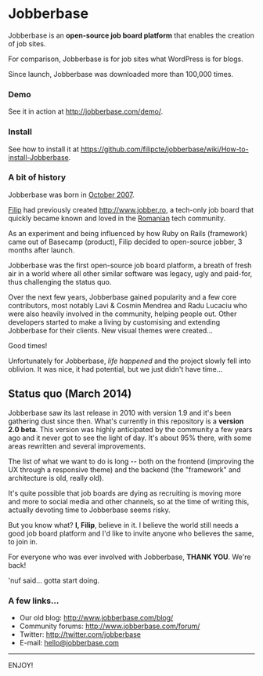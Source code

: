 Jobberbase
==========

Jobberbase is an **open-source job board platform** that enables the creation of job sites. 

For comparison, Jobberbase is for job sites what WordPress is for blogs.

Since launch, Jobberbase was downloaded more than 100,000 times.


### Demo

See it in action at http://jobberbase.com/demo/.


### Install

See how to install it at https://github.com/filipcte/jobberbase/wiki/How-to-install-Jobberbase.


### A bit of history

Jobberbase was born in [October 2007](https://github.com/filipcte/jobberbase/wiki/Changelog#wiki-version-10-10202007).

[Filip](http://www.filipcte.com) had previously created http://www.jobber.ro, a tech-only job board that quickly became known and loved in the [Romanian](http://en.wikipedia.org/wiki/Romania) tech community. 

As an experiment and being influenced by how Ruby on Rails (framework) came out of Basecamp (product), Filip decided to open-source jobber, 3 months after launch.

Jobberbase was the first open-source job board platform, a breath of fresh air in a world where all other similar software was legacy, ugly and paid-for, thus challenging the status quo.

Over the next few years, Jobberbase gained popularity and a few core contributors, most notably Lavi & Cosmin Mendrea and Radu Lucaciu who were also heavily involved in the community, helping people out. Other developers started to make a living by customising and extending Jobberbase for their clients. New visual themes were created...

Good times!

Unfortunately for Jobberbase, *life happened* and the project slowly fell into oblivion. It was nice, it had potential, but we just didn't have time...


## Status quo (March 2014)

Jobberbase saw its last release in 2010 with version 1.9 and it's been gathering dust since then.
What's currently in this repository is a **version 2.0 beta**. This version was highly anticipated by the community a few years ago and it never got to see the light of day.
It's about 95% there, with some areas rewritten and several improvements.

The list of what we want to do is long -- both on the frontend (improving the UX through a responsive theme) and the backend (the "framework" and architecture is old, really old).

It's quite possible that job boards are dying as recruiting is moving more and more to social media and other channels, so at the time of writing this, actually devoting time to Jobberbase seems risky. 

But you know what? **I, Filip**, believe in it. I believe the world still needs a good job board platform and I'd like to invite anyone who believes the same, to join in. 

For everyone who was ever involved with Jobberbase, **THANK YOU**. We're back!

'nuf said... gotta start doing.


### A few links...

* Our old blog: http://www.jobberbase.com/blog/
* Community forums: http://www.jobberbase.com/forum/
* Twitter: http://twitter.com/jobberbase
* E-mail: hello@jobberbase.com

***

ENJOY!

